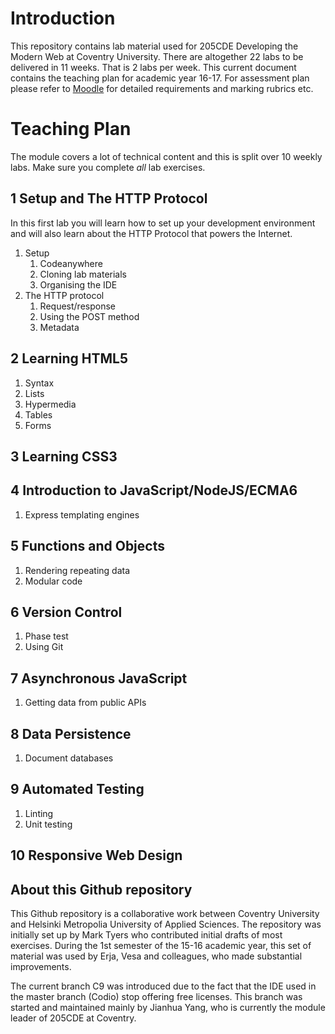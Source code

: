 # Introduction

This repository contains lab material used for 205CDE Developing the Modern Web at Coventry University. There are altogether 22 labs to be delivered in 11 weeks. That is 2 labs per week. This current document contains the teaching plan for academic year 16-17. For assessment plan please refer to [Moodle](https://cumoodle.coventry.ac.uk/mod/resource/view.php?id=1235452) for detailed requirements and marking rubrics etc. 

# Teaching Plan

The module covers a lot of technical content and this is split over 10 weekly labs. Make sure you complete _all_ lab exercises.

## 1 Setup and The HTTP Protocol

In this first lab you will learn how to set up your development environment and will also learn about the HTTP Protocol that powers the Internet.

1. Setup
    1. Codeanywhere
    2. Cloning lab materials
    3. Organising the IDE
2. The HTTP protocol
    1. Request/response
    2. Using the POST method
    3. Metadata

## 2 Learning HTML5

1. Syntax
2. Lists
3. Hypermedia
4. Tables
5. Forms

## 3 Learning CSS3

## 4 Introduction to JavaScript/NodeJS/ECMA6

1. Express templating engines

## 5 Functions and Objects

1. Rendering repeating data
2. Modular code

## 6 Version Control

1. Phase test
2. Using Git

## 7 Asynchronous JavaScript

1. Getting data from public APIs

## 8 Data Persistence

1. Document databases

## 9 Automated Testing

1. Linting
2. Unit testing

## 10 Responsive Web Design

## About this Github repository

This Github repository is a collaborative work between Coventry University and Helsinki Metropolia University of Applied Sciences. The repository was initially set up by Mark Tyers who contributed initial drafts of most exercises. During the 1st semester of the 15-16 academic year, this set of material was used by Erja, Vesa and colleagues, who made substantial improvements. 

The current branch C9 was introduced due to the fact that the IDE used in the master branch (Codio) stop offering free licenses. This branch was started and maintained mainly by Jianhua Yang, who is currently the module leader of 205CDE at Coventry.